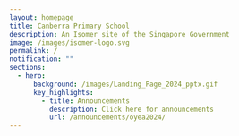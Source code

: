 ```yaml
---
layout: homepage
title: Canberra Primary School
description: An Isomer site of the Singapore Government
image: /images/isomer-logo.svg
permalink: /
notification: ""
sections:
  - hero:
      background: /images/Landing_Page_2024_pptx.gif
      key_highlights:
        - title: Announcements
          description: Click here for announcements
          url: /announcements/oyea2024/
---
```

